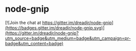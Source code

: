 # node-gnip

[![Join the chat at https://gitter.im/dreadjr/node-gnip](https://badges.gitter.im/dreadjr/node-gnip.svg)](https://gitter.im/dreadjr/node-gnip?utm_source=badge&utm_medium=badge&utm_campaign=pr-badge&utm_content=badge)

